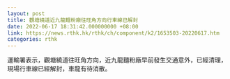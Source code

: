 ```yaml
---
layout: post
title: 觀塘繞道近九龍麵粉廠往旺角方向行車線已解封
date: 2022-06-17 18:31:42.000000000 +08:00
link: https://news.rthk.hk/rthk/ch/component/k2/1653503-20220617.htm
categories: rthk
---
```


運輸署表示，觀塘繞道往旺角方向，近九龍麵粉廠早前發生交通意外，已經清理，現場行車線已經解封，車龍有待消散。
